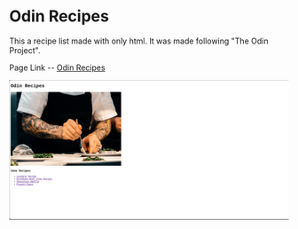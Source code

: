 # Odin Recipes
This a recipe list made with only html. It was made following "The Odin Project".

Page Link -- [Odin Recipes](https://adnansyed101.github.io/odin-recipes/)

![Odin Recipes](./images/odin-recipes.png)
